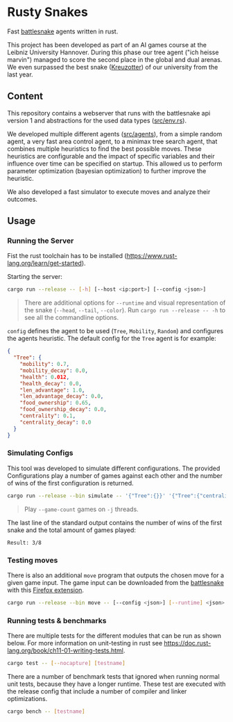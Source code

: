 # Rusty Snakes

Fast [battlesnake](https://play.battlesnake.com) agents written in rust.

This project has been developed as part of an AI games course at the Leibniz University Hannover.
During this phase our tree agent ("ich heisse marvin") managed to score the second place in the global and dual arenas.
We even surpassed the best snake ([Kreuzotter](https://github.com/m-schier/battlesnake-2019)) of our university from the last year.

## Content

This repository contains a webserver that runs with the battlesnake api version 1
and abstractions for the used data types ([src/env.rs](src/env.rs)).

We developed multiple different agents ([src/agents](src/agents)),
from a simple random agent, a very fast area control agent,
to a minimax tree search agent, that combines multiple heuristics to find the best possible moves.
These heuristics are configurable and the impact of specific variables and
their influence over time can be specified on startup.
This allowed us to perform parameter optimization (bayesian optimization) to further improve the heuristic.

We also developed a fast simulator to execute moves and analyze their outcomes.

## Usage

### Running the Server

Fist the rust toolchain has to be installed (https://www.rust-lang.org/learn/get-started).

Starting the server:

```bash
cargo run --release -- [-h] [--host <ip:port>] [--config <json>]
```

> There are additional options for `--runtime` and visual representation of the snake (`--head`, `--tail`, `--color`).
> Run `cargo run --release -- -h` to see all the commandline options.

`config` defines the agent to be used (`Tree`, `Mobility`, `Random`) and configures the agents heuristic.
The default config for the `Tree` agent is for example:

```json
{
  "Tree": {
    "mobility": 0.7,
    "mobility_decay": 0.0,
    "health": 0.012,
    "health_decay": 0.0,
    "len_advantage": 1.0,
    "len_advantage_decay": 0.0,
    "food_ownership": 0.65,
    "food_ownership_decay": 0.0,
    "centrality": 0.1,
    "centrality_decay": 0.0
  }
}
```

### Simulating Configs

This tool was developed to simulate different configurations.
The provided Configurations play a number of games against each other and the
number of wins of the first configuration is returned.

```bash
cargo run --release --bin simulate -- '{"Tree":{}}' '{"Tree":{"centrality":0}}' '{"Mobility":{}}' '{"Random":null}' -j 8 --game-count 8
```

> Play `--game-count` games on `-j` threads.

The last line of the standard output contains the number of wins of the first
snake and the total amount of games played:

```
Result: 3/8
```

### Testing moves

There is also an additional `move` program that outputs the chosen move for a given game input.
The game input can be downloaded from the [battlesnake](https://play.battlesnake.com) with this [Firefox extension](https://addons.mozilla.org/firefox/addon/battlesnake-downloader/).

```bash
cargo run --release --bin move -- [--config <json>] [--runtime] <json>
```

### Running tests & benchmarks

There are multiple tests for the different modules that can be run as shown below.
For more information on unit-testing in rust see https://doc.rust-lang.org/book/ch11-01-writing-tests.html.

```bash
cargo test -- [--nocapture] [testname]
```

There are a number of benchmark tests that ignored when running normal unit tests, because they have a longer runtime.
These test are executed with the release config that include a number of compiler and linker optimizations.

```bash
cargo bench -- [testname]
```

